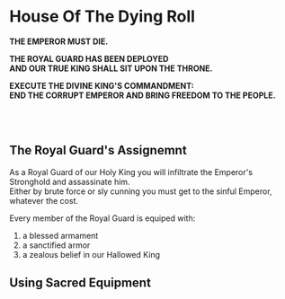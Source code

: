 # House Of The Dying Roll
  
**THE EMPEROR MUST DIE.**  
  
**THE ROYAL GUARD HAS BEEN DEPLOYED**  
**AND OUR TRUE KING SHALL SIT UPON THE THRONE.**  
  
**EXECUTE THE DIVINE KING'S COMMANDMENT:**  
**END THE CORRUPT EMPEROR AND BRING FREEDOM TO THE PEOPLE.**  

<br/><br/>

## The Royal Guard's Assignemnt
  
As a Royal Guard of our Holy King you will infiltrate the Emperor's Stronghold and assassinate him.  
Either by brute force or sly cunning you must get to the sinful Emperor, whatever the cost.  
  
Every member of the Royal Guard is equiped with:  
1. a blessed armament
2. a sanctified armor
3. a zealous belief in our Hallowed King

## Using Sacred Equipment  
  

